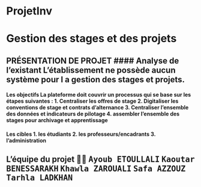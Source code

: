 # ProjetInv
# Gestion des stages et des projets 
## PRÉSENTATION DE PROJET #### Analyse de l’existant L’établissement ne possède aucun système pour l a gestion des stages et projets. 
#### Les objectifs La plateforme doit couvrir un processus qui se base sur les étapes suivantes : 1. Centraliser les offres de stage 2. Digitaliser les conventions de stage et contrats d’alternance 3. Centraliser l’ensemble des données et indicateurs de pilotage 4. assembler l’ensemble des stages pour archivage et apprentissage 
#### Les cibles 1. les étudiants 2. les professeurs/encadrants 3. l’administration 
## L’équipe du projet 👨‍💻 <kbd>Ayoub ETOULLALI</kbd> <kbd>Kaoutar BENESSARAKH</kbd> <kbd>Khawla ZAROUALI</kbd> <kbd>Safa AZZOUZ</kbd> <kbd>Tarhla LADKHAN</kbd>

